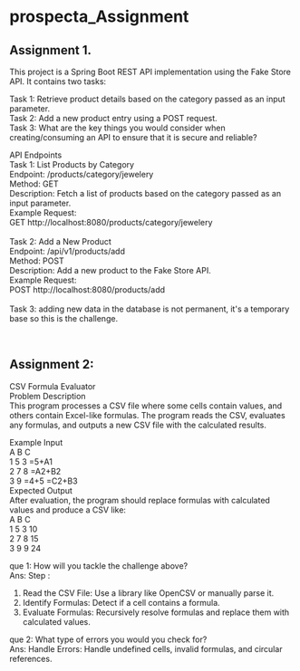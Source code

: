 # prospecta_Assignment
## Assignment 1. <br>
This project is a Spring Boot REST API implementation using the Fake Store API. It contains two tasks:

Task 1: Retrieve product details based on the category passed as an input parameter. <br>
Task 2: Add a new product entry using a POST request.<br>
Task 3: What are the key things you would consider when creating/consuming an API to ensure that it is secure and reliable?

API Endpoints <br>
Task 1: List Products by Category <br>
Endpoint: /products/category/jewelery <br>
Method: GET <br>
Description: Fetch a list of products based on the category passed as an input parameter.<br>
Example Request:<br>
GET http://localhost:8080/products/category/jewelery<br>
<br>
Task 2: Add a New Product<br>
Endpoint: /api/v1/products/add<br>
Method: POST<br>
Description: Add a new product to the Fake Store API.<br>
Example Request:<br>
POST http://localhost:8080/products/add <br>
<br> 
Task 3: adding new data in the database is not permanent, it's a temporary base so this is the challenge.<br>

<br>

## Assignment 2: <br>
CSV Formula Evaluator<br>
Problem Description<br>
This program processes a CSV file where some cells contain values, and others contain Excel-like formulas. The program reads the CSV, evaluates any formulas, and outputs a new CSV file with the calculated results.<br>

Example Input <br>
	A	B	C <br>
1	5	3	=5+A1 <br>
2	7	8	=A2+B2 <br>
3	9	=4+5	=C2+B3 <br>
Expected Output <br>
After evaluation, the program should replace formulas with calculated values and produce a CSV like:<br>
	A	B	C <br>
1	5	3	10 <br>
2	7	8	15 <br>
3	9	9	24 <br>

que 1: How will you tackle the challenge above?<br>
Ans: Step :<br>
1. Read the CSV File: Use a library like OpenCSV or manually parse it.<br>
2. Identify Formulas: Detect if a cell contains a formula.<br>
3. Evaluate Formulas: Recursively resolve formulas and replace them with calculated values.<br>

que 2: What type of errors you would you check for?<br>
Ans: Handle Errors: Handle undefined cells, invalid formulas, and circular references.<br>
